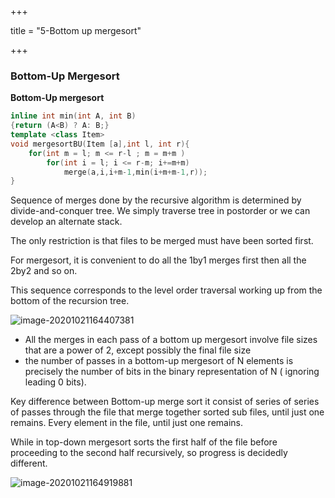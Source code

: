 +++

title = "5-Bottom up mergesort"

+++

### Bottom-Up Mergesort

**Bottom-Up mergesort**

````c++
inline int min(int A, int B)
{return (A<B) ? A: B;}
template <class Item>
void mergesortBU(Item [a],int l, int r){
    for(int m = l; m <= r-l ; m = m+m )
        for(int i = l; i <= r-m; i+=m+m)
            merge(a,i,i+m-1,min(i+m+m-1,r));
}
````

Sequence of merges done by the recursive algorithm is determined by divide-and-conquer tree. We simply traverse tree in postorder or we can develop an alternate stack.

The only restriction is that files to be merged must have been sorted first.

 For mergesort, it is convenient to do all the 1by1 merges first then all the 2by2 and so on.

This sequence corresponds to the level order traversal working up from the bottom of the recursion tree.

![image-20201021164407381](/5-Bottom_up_mergesort.assets/image-20201021164407381.png)

- All the merges in each pass of a bottom up mergesort involve file sizes that are a power of 2, except possibly the final file size
- the number of passes in a bottom-up mergesort of N elements is precisely the number of bits in the binary representation of N ( ignoring leading 0 bits).

Key difference between Bottom-up merge sort it consist of series of series of passes through the file that merge together sorted sub files, until just one remains. Every element in the file, until just one remains.

While in top-down mergesort sorts the first half of the file before proceeding to the second half recursively, so progress is decidedly different.

![image-20201021164919881](/5-Bottom_up_mergesort.assets/image-20201021164919881.png)